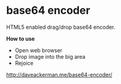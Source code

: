 # base64 encoder

HTML5 enabled drag/drop base64 encoder.

**How to use**
- Open web browser
- Drop image into the big area
- Rejoice

http://daveackerman.me/base64-encoder/
